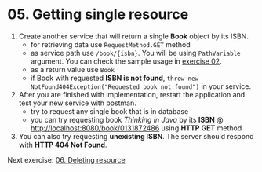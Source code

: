 # 05. Getting single resource

1. Create another service that will return a single **Book** object by its ISBN.
	- for retrieving data use `RequestMethod.GET` method
	- as service path use `/book/{isbn}`. You will be using `PathVariable` argument. You can check the sample usage in [exercise 02](https://github.com/jurajtoth/fei-rest/tree/master/02.%20Basic%20REST%20application%20with%20SpringBoot).
	- as a return value use `Book`
	- if Book with requested **ISBN is not found**, `throw new NotFound404Exception("Requested book not found")` in your service. 
2. After you are finished with implementation, restart the application and test your new service with postman.
	- try to request any single book that is in database
	- you can try requesting book *Thinking in Java* by its **ISBN** @ [http://localhost:8080/book/0131872486](http://localhost:8080/book/0131872486) using **HTTP GET** method
3. You can also try requesting **unexisting ISBN**. The server should respond with **HTTP 404 Not Found**.

Next exercise: [06. Deleting resource](https://github.com/jurajtoth/fei-rest/tree/master/06.%20Deleting%20resource)
